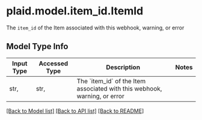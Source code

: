 # plaid.model.item_id.ItemId

The `item_id` of the Item associated with this webhook, warning, or error

## Model Type Info
Input Type | Accessed Type | Description | Notes
------------ | ------------- | ------------- | -------------
str,  | str,  | The &#x60;item_id&#x60; of the Item associated with this webhook, warning, or error | 

[[Back to Model list]](../../README.md#documentation-for-models) [[Back to API list]](../../README.md#documentation-for-api-endpoints) [[Back to README]](../../README.md)

